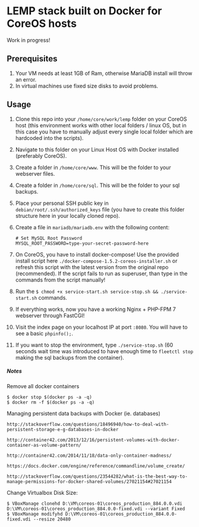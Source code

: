 # LEMP stack built on Docker for CoreOS hosts

Work in progress!

## Prerequisites

1. Your VM needs at least 1GB of Ram, otherwise MariaDB install will throw an error.
2. In virtual machines use fixed size disks to avoid problems.

## Usage

1. Clone this repo into your `/home/core/work/lemp` folder on your CoreOS host (this environment works with other local folders / linux OS, but in this case you have to manually adjust every single local folder which are hardcoded into the scripts).
2. Navigate to this folder on your Linux Host OS with Docker installed (preferably CoreOS).
3. Create a folder in `/home/core/www`. This will be the folder to your webserver files.
4. Create a folder in `/home/core/sql`. This will be the folder to your sql backups.
5. Place your personal SSH public key in `debian/root/.ssh/authorized_keys` file (you have to create this folder structure here in your locally cloned repo).
6. Create a file in `mariadb/mariadb.env` with the following content:

    ```
    # Set MySQL Root Password
    MYSQL_ROOT_PASSWORD=type-your-secret-password-here
    ```

7. On CoreOS, you have to install docker-compose! Use the provided install script here `./docker-compose-1.5.2-coreos-installer.sh` or refresh this script with the latest version from the original repo (recommended). If the script fails to run as superuser, than type in the commands from the script manually!
8. Run the `$ chmod +x service-start.sh service-stop.sh && ./service-start.sh` commands.
9. If everything works, now you have a working Nginx + PHP-FPM 7 webserver through FastCGI!
10. Visit the index page on your localhost IP at port `:8080`. You will have to see a basic `phpinfo();`.
11. If you want to stop the environment, type `./service-stop.sh` (60 seconds wait time was introduced to have enough time to `fleetctl stop` making the sql backups from the container).

##### Notes

Remove all docker containers

    $ docker stop $(docker ps -a -q)
    $ docker rm -f $(docker ps -a -q)

Managing persistent data backups with Docker (ie. databases)

    http://stackoverflow.com/questions/18496940/how-to-deal-with-persistent-storage-e-g-databases-in-docker

    http://container42.com/2013/12/16/persistent-volumes-with-docker-container-as-volume-pattern/

    http://container42.com/2014/11/18/data-only-container-madness/

    https://docs.docker.com/engine/reference/commandline/volume_create/

    http://stackoverflow.com/questions/23544282/what-is-the-best-way-to-manage-permissions-for-docker-shared-volumes/27021154#27021154

Change Virtualbox Disk Size:

    $ VBoxManage clonehd D:\VM\coreos-01\coreos_production_884.0.0.vdi D:\VM\coreos-01\coreos_production_884.0.0-fixed.vdi --variant Fixed
    $ VBoxManage modifyhd D:\VM\coreos-01\coreos_production_884.0.0-fixed.vdi --resize 20480
